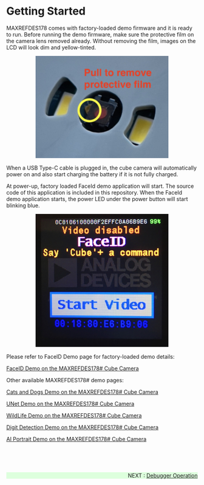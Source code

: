# Getting Started

MAXREFDES178 comes with factory-loaded demo firmware and it is ready to run. Before running the demo firmware, make sure the protective film on the camera lens removed already. Without removing the film, images on the LCD will look dim and yellow-tinted.


<p align="center">
  <div class="CameraFilm" style="text-align:center;">
    <a href="images/wiki_camerafilm.jpg" data-sub-html="Camera Film" target="_blank">
      <img alt="Camera Film" src="images/wiki_camerafilm.jpg" width="350"/>
    </a>
  </div>
</p>

When a USB Type-C cable is plugged in, the cube camera will automatically power on and also start charging the battery if it is not fully charged.

At power-up, factory loaded FaceId demo application will start. The source code of this application is included in this repository. When the FaceId demo application starts, the power LED under the power button will start blinking blue.


<p align="center">
  <div class="FaceID" style="text-align:center;">
    <a href="images/wiki_screenshotfaceid.jpg" data-sub-html="FaceID" target="_blank" >
      <img alt="FaceID" src="images/wiki_screenshotfaceid.jpg" width="350"/>
    </a>
  </div>
</p>


Please refer to FaceID Demo page for factory-loaded demo details:

[FaceID Demo on the MAXREFDES178# Cube Camera](https://github.com/MaximIntegratedAI/refdes/tree/develop/maxrefdes178-FaceId)


Other available MAXREFDES178# demo pages:

[Cats and Dogs Demo on the MAXREFDES178# Cube Camera](https://github.com/MaximIntegratedAI/refdes/blob/develop/maxrefdes178-CatsDogs)

[UNet Demo on the MAXREFDES178# Cube Camera](https://github.com/MaximIntegratedAI/refdes/blob/develop/maxrefdes178-UNet)

[WildLife Demo on the MAXREFDES178# Cube Camera](https://github.com/MaximIntegratedAI/refdes/blob/develop/maxrefdes178-WildLife)

[Digit Detection Demo on the MAXREFDES178# Cube Camera](https://github.com/gokhan-bektas/refdes/tree/develop/maxrefdes178-DigitDetection)

[AI Portrait Demo on the MAXREFDES178# Cube Camera](https://github.com/gokhan-bektas/refdes/tree/develop/maxrefdes178-AIPortrait)


<br><br><br>

<div class="nextpage" style="margin-left: 0; margin-right: auto; text-align: right; background-color: #dfd;" >
NEXT : <a href="DebuggerOperation.md">Debugger Operation</a>
</div>
